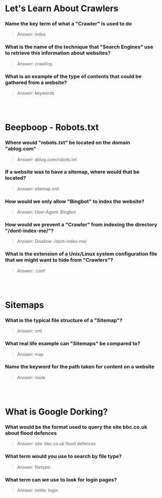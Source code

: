 # Let's Learn About Crawlers

### Name the key term of what a "Crawler" is used to do
> *Answer:* index

### What is the name of the technique that "Search Engines" use to retrieve this information about websites?
> *Answer:* crawling

### What is an example of the type of contents that could be gathered from a website?
> *Answer:* keywords


<br><br>
# Beepboop - Robots.txt

### Where would "robots.txt" be located on the domain "ablog.com"
> *Answer:* ablog.com/robots.txt

### If a website was to have a sitemap, where would that be located?
> *Answer:* sitemap.xml

### How would we only allow "Bingbot" to index the website?
> *Answer:* User-Agent: Bingbot

### How would we prevent a "Crawler" from indexing the directory "/dont-index-me/"?
> *Answer:* Disallow: /dont-index-me/

### What is the extension of a Unix/Linux system configuration file that we might want to hide from "Crawlers"?
> *Answer:* .conf


<br><br>
# Sitemaps

### What is the typical file structure of a "Sitemap"?
> *Answer:* xml

### What real life example can "Sitemaps" be compared to?
> *Answer:* map

### Name the keyword for the path taken for content on a website
> *Answer:* route


<br><br>
# What is Google Dorking?

### What would be the format used to query the site bbc.co.uk about flood defences
> *Answer:* site: bbc.co.uk flood defences

### What term would you use to search by file type?
> *Answer:* filetype:

### What term can we use to look for login pages?
> *Answer:* intitle: login



